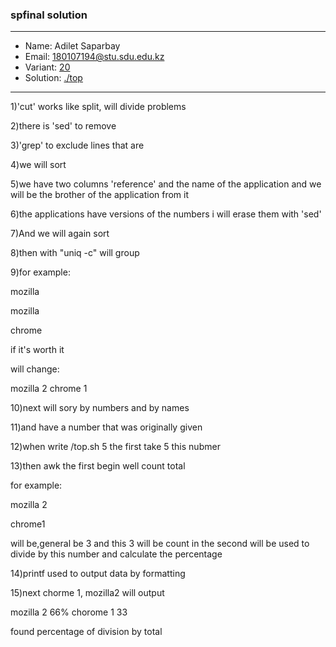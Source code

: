 ### spfinal solution

***
* Name: Adilet Saparbay
* Email: 180107194@stu.sdu.edu.kz
* Variant: [20](../variants/variant20.md)
* Solution: [./top](./top)
***


1)'cut' works like split, will divide problems

2)there is 'sed' to remove

3)'grep' to exclude lines that are

4)we will sort

5)we have two columns 'reference' and the name of the application and we will be the brother of the application from it

6)the applications have versions of the numbers i will erase them with 'sed'

7)And we will again sort 

8)then with "uniq -c" will group

9)for example:

mozilla

mozilla

chrome

if it's worth it

will change:

mozilla 2
chrome 1

10)next will sory by numbers and by names

11)and  have a number that was originally given

12)when write /top.sh 5 the first take 5 this nubmer

13)then awk the first begin well count total

for example:

mozilla 2

chrome1 

will be,general be 3 and this 3 will be count in the second  will be used to divide by this number and calculate the percentage

14)printf used to output data by formatting

15)next chorme 1, mozilla2 will output

mozilla 2 66%
chorome 1 33

found percentage of division by total







